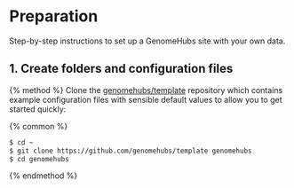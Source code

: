 # Preparation

Step-by-step instructions to set up a GenomeHubs site with your own data.


## 1. Create folders and configuration files

{% method %}
Clone the [genomehubs/template](https://github.com/genomehubs/template) repository which contains example configuration files with sensible default values to allow you to get started quickly:

{% common %}
```bash
$ cd ~
$ git clone https://github.com/genomehubs/template genomehubs
$ cd genomehubs
```
{% endmethod %}

